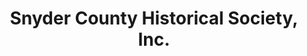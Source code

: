 ---
layout: repo
title: "Snyder County Historical Society, Inc."
id: 14126
permalink: repos/14126/
---